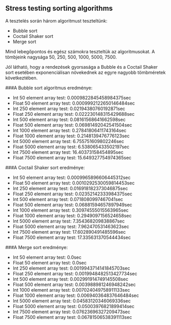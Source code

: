 ## Stress testing sorting algorithms

A tesztelés során három algoritmust teszteltünk:

- Bubble sort
- Coctail Shaker sort
- Merge sort

Mind lebegőpontos és egész számokra teszteltük az algoritmusokat.
A tömbjeink nagysága 50, 250, 500, 1000, 5000, 7500.

Jól látható, hogy a rendezések gyorsasága a Bubble  és a Coctail Shaker sort esetében
exponenciálisan növekednek az egyre nagyobb tömbméretek következtében.


###A Bubble sort algoritmus eredménye:

- Int 50 element array test: 0.0009822845458984375sec
- Float 50 element array test: 0.0009992122650146484sec
- Int 250 element array test: 0.02194380760192871sec
- Float 250 element array test: 0.022230148315429688sec
- Int 500 element array test: 0.08161568641662598sec
- Float 500 element array test: 0.06981492042541504sec
- Int 1000 element array test: 0.27841806411743164sec
- Float 1000 element array test: 0.2148139476776123sec
- Int 5000 element array test: 6.755751609802246sec
- Float 5000 element array test: 6.538065433502197sec
- Int 7500 element array test: 16.40373158454895sec
- Float 7500 element array test: 15.649327754974365sec

###A Coctail Shaker sort eredménye:

- Int 50 element array test: 0.0009965896606445312sec
- Float 50 element array test: 0.0010292530059814453sec
- Int 250 element array test: 0.016918182373046875sec
- Float 250 element array test: 0.02352142333984375sec
- Int 500 element array test: 0.0718080997467041sec
- Float 500 element array test: 0.06881594657897949sec
- Int 1000 element array test: 0.30974555015563965sec
- Float 1000 element array test: 0.2949097156524658sec
- Int 5000 element array test: 7.354368209838867sec
- Float 5000 element array test: 7.962470531463623sec
- Int 7500 element array test: 17.602890491485596sec
- Float 7500 element array test: 17.335631370544434sec

###A Merge sort eredménye:

- Int 50 element array test: 0.0sec
- Float 50 element array test: 0.0sec
- Int 250 element array test: 0.0019943714141845703sec
- Float 250 element array test: 0.0019948482513427734sec
- Int 500 element array test: 0.002991914749145508sec
- Float 500 element array test: 0.003988981246948242sec
- Int 1000 element array test: 0.007024049758911133sec
- Float 1000 element array test: 0.006940364837646484sec
- Int 5000 element array test: 0.04583120346069336sec
- Float 5000 element array test: 0.05003976821899414sec
- Int 7500 element array test: 0.07623696327209473sec
- Float 7500 element array test: 0.06781506538391113sec
